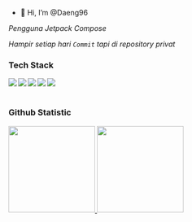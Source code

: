 - 👋 Hi, I’m @Daeng96

*Pengguna Jetpack Compose*

*Hampir setiap hari `Commit` tapi di repository privat*

### Tech Stack
  <img align="left" src="https://img.shields.io/badge/git-%23F05033.svg?logo=git&logoColor=white"/>
  <img align="left" src="https://img.shields.io/badge/Android-3DDC84?logo=android&logoColor=white" />
  <img align="left" src="https://img.shields.io/badge/java-%23ED8B00.svg?logo=java&logoColor=white"/>
  <img align="left" src="https://img.shields.io/badge/kotlin-%230095D5.svg?logo=kotlin&logoColor=white"/>
  <img align="left" src="https://img.shields.io/badge/IntelliJIDEA-000000.svg?logo=intellij-idea&logoColor=white"/>
<br><br>

### Github Statistic
<p align="left">
<a href="https://github.com/Daeng96">
<img height="170em" src="https://github-readme-stats-eight-theta.vercel.app/api/top-langs/?username=Daeng96&layout=compact&langs_count=8&theme=buefy"/>
<img height="170em" src="https://github-readme-stats-eight-theta.vercel.app/api?username=Daeng96&show_icons=true&theme=buefy&include_all_commits=true&count_private=true"/>
</a>
</p>
